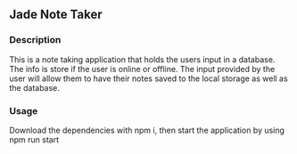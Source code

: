 ## Jade Note Taker

### Description

This is a note taking application that holds the users input in a database. The info is store if the user is online or offline. The input provided by the user will allow them to have their notes saved to the local storage as well as the database.

### Usage

Download the dependencies with npm i, then start the application by using npm run start